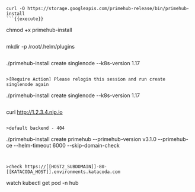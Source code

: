```
curl -O https://storage.googleapis.com/primehub-release/bin/primehub-install
```{{execute}}

```
chmod +x primehub-install
```{{execute}}

```
mkdir -p /root/.helm/plugins
```{{execute}}

```
./primehub-install create singlenode --k8s-version 1.17
```{{execute}}

>[Require Action] Please relogin this session and run create singlenode again

```
./primehub-install create singlenode --k8s-version 1.17
```{{execute}}

```
curl http://1.2.3.4.nip.io
```{{execute}}

>default backend - 404

```
./primehub-install create primehub --primehub-version v3.1.0 --primehub-ce --helm-timeout 6000 --skip-domain-check
```{{execute}}


>check https://[[HOST2_SUBDOMAIN]]-80-[[KATACODA_HOST]].environments.katacoda.com

```
watch kubectl get pod -n hub
```{{execute T2}}
